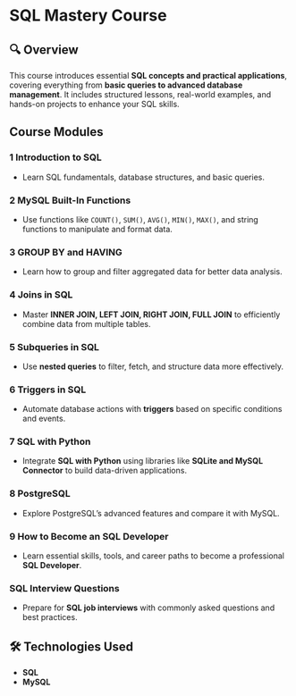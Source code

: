 #  SQL Mastery Course

## 🔍 Overview  
This course introduces essential **SQL concepts and practical applications**, covering everything from **basic queries to advanced database management**. It includes structured lessons, real-world examples, and hands-on projects to enhance your SQL skills.  

##  Course Modules  

### 1️ Introduction to SQL  
- Learn SQL fundamentals, database structures, and basic queries.  

### 2️ MySQL Built-In Functions  
- Use functions like `COUNT()`, `SUM()`, `AVG()`, `MIN()`, `MAX()`, and string functions to manipulate and format data.  

### 3️ GROUP BY and HAVING  
- Learn how to group and filter aggregated data for better data analysis.  

### 4 Joins in SQL  
- Master **INNER JOIN, LEFT JOIN, RIGHT JOIN, FULL JOIN** to efficiently combine data from multiple tables.  

### 5️ Subqueries in SQL  
- Use **nested queries** to filter, fetch, and structure data more effectively.  

### 6️ Triggers in SQL  
- Automate database actions with **triggers** based on specific conditions and events.  

### 7️ SQL with Python  
- Integrate **SQL with Python** using libraries like **SQLite and MySQL Connector** to build data-driven applications.  

### 8️ PostgreSQL  
- Explore PostgreSQL’s advanced features and compare it with MySQL.  

### 9️ How to Become an SQL Developer  
- Learn essential skills, tools, and career paths to become a professional **SQL Developer**.  

###  SQL Interview Questions  
- Prepare for **SQL job interviews** with commonly asked questions and best practices.  

## 🛠 Technologies Used  
-  **SQL**  
-  **MySQL**  





